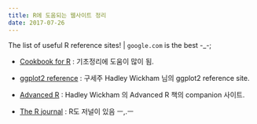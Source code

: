 ```yaml
---
title: R에 도움되는 웹사이트 정리
date: 2017-07-26
---
```


The list of useful R reference sites! | `google.com` is the best -_-;






- [Cookbook for R](http://www.cookbook-r.com) : 기초정리에 도움이 많이 됨.   
    
   
   
- [ggplot2 reference](http://ggplot2.tidyverse.org) : 구세주 Hadley Wickham 님의 ggplot2 reference site.   
    
   
   
- [Advanced R](http://adv-r.had.co.nz) : Hadley Wickham 의 Advanced R 책의 companion 사이트.  
    
   
   
- [The R journal](https://journal.r-project.org) : R도 저널이 있음 ㅡ,.ㅡ   



